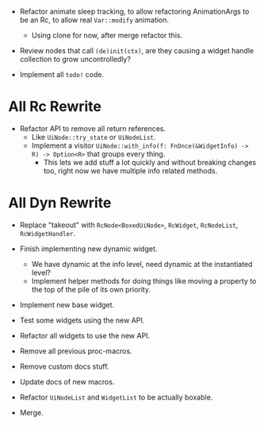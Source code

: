 * Refactor animate sleep tracking, to allow refactoring AnimationArgs to be an Rc, to allow real `Var::modify` animation.
    - Using clone for now, after merge refactor this.

* Review nodes that call `(de)init(ctx)`, are they causing a widget handle collection to grow uncontrolledly?

* Implement all `todo!` code.

# All Rc Rewrite

* Refactor API to remove all return references.
    - Like `UiNode::try_state` or `UiNodeList`.
    - Implement a visitor `UiNode::with_info(f: FnOnce(&WidgetInfo) -> R) -> Option<R>` that groups every thing.
        - This lets we add stuff a lot quickly and without breaking changes too, right now we have multiple info related methods.

# All Dyn Rewrite

* Replace "takeout" with `RcNode<BoxedUiNode>`, `RcWidget`, `RcNodeList`, `RcWidgetHandler`.
* Finish implementing new dynamic widget.
    - We have dynamic at the info level, need dynamic at the instantiated level?
    - Implement helper methods for doing things like moving a property to the top of the pile of its own priority.
* Implement new base widget.
* Test some widgets using the new API.
* Refactor all widgets to use the new API.
* Remove all previous proc-macros.
* Remove custom docs stuff.
* Update docs of new macros.

* Refactor `UiNodeList` and `WidgetList` to be actually boxable.

* Merge.
